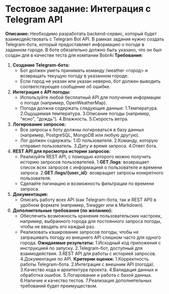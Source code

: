 # Тестовое задание: Интеграция с Telegram API #

**Описание:**
   Необходимо разработать backend-сервис, который будет взаимодействовать с Telegram Bot API. В рамках задания нужно создать Telegram-бота, который предоставляет информацию о погоде в заданном городе. В боте обязательно должно быть указано, что он был создан для в качестве теста для компании BobrAi
**Требования:**

1. **Создание Telegram-бота:**
   - Бот должен уметь принимать команду /weather <город> и возвращать текущую погоду в указанном городе.
   - Если город не указан или указан неверно, бот должен выводить соответствующее сообщение об ошибке.
2. **Интеграция с API погоды:**
   - Используйте любой бесплатный API для получения информации о погоде (например, OpenWeatherMap).
   - Погода должна содержать следующие данные:
      1.Температура.
      2.Ощущаемая температура.
      3.Описание погоды (например, "ясно", "дождь").
      4.Влажность.
      5.Скорость ветра.
3. **Логирование запросов:**
   - Все запросы к боту должны логироваться в базу данных (например, PostgreSQL, MongoDB или любую другую).
   - Лог должен содержать:
      1.ID пользователя.
      2.Команду, которую отправил пользователь.
      3.Дату и время запроса.
      4.Ответ бота.
4. **REST API для просмотра истории запросов:**
   - Реализуйте REST API, с помощью которого можно получить историю запросов пользователей.
      1.**GET /logs**: возвращает список всех запросов с информацией о пользователе и времени запроса.
      2.**GET /logs/{user\_id}**: возвращает запросы конкретного пользователя.
   - Сделайте пагинацию и возможность фильтрации по времени запроса.
5. **Документация:**
   - Описать работу всех API (как Telegram-бота, так и REST API) в удобном формате (например, Swagger или в Markdown).
6. **Дополнительные требования (по желанию):**
   - Обеспечить возможность хранения пользовательских настроек, например, выбранного города для постоянного запроса погоды, чтобы не вводить его каждый раз.
   - Реализовать кэширование запросов погоды, чтобы не запрашивать погоду из внешнего API слишком часто для одного города.
**Ожидаемые результаты:**
   1.Исходный код приложения с инструкцией по запуску.
   2.Telegram-бот, доступный для взаимодействия.
   3.REST API для работы с историей запросов.
   4.Документация по API.
**Критерии оценки:**
   1.Корректность работы Telegram-бота.
   2.Интеграция с внешним API (погода).
   3.Качество кода и архитектура проекта.
   4.Валидация данных и обработка ошибок.
   5.Логирование и работа с базой данных.
   6.Наличие и качество тестов.
   7.Реализация дополнительных требований будет преимуществом.
